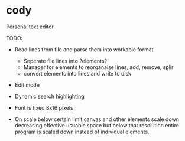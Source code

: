 # cody
Personal text editor 

TODO:

* Read lines from file and parse them into workable format
  * Seperate file lines into ?elements?
  * Manager for elements to reorganaise lines, add, remove, splir
  * convert elements into lines and write to disk
* Edit mode
* Dynamic search highlighting 

* Font is fixed 8x16 pixels
* On scale below certain limit canvas and other elements scale down decreasing effective usuable space but below that resolution entire program is scaled down instead of individual elements. 
